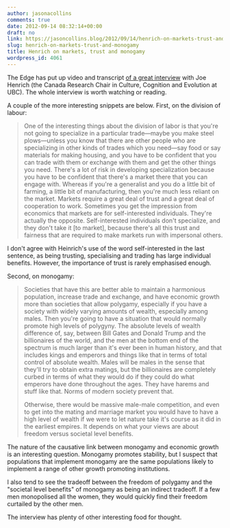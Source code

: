 ```yaml
---
author: jasonacollins
comments: true
date: 2012-09-14 08:32:14+00:00
draft: no
link: https://jasoncollins.blog/2012/09/14/henrich-on-markets-trust-and-monogamy/
slug: henrich-on-markets-trust-and-monogamy
title: Henrich on markets, trust and monogamy
wordpress_id: 4061
---
```


The Edge has put up video and transcript [of a great interview](http://www.edge.org/conversation/how-culture-drove-human-evolution) with Joe Henrich (the Canada Research Chair in Culture, Cognition and Evolution at UBC). The whole interview is worth watching or reading.

A couple of the more interesting snippets are below. First, on the division of labour:



<blockquote>One of the interesting things about the division of labor is that you're not going to specialize in a particular trade—maybe you make steel plows—unless you know that there are other people who are specializing in other kinds of trades which you need—say food or say materials for making housing, and you have to be confident that you can trade with them or exchange with them and get the other things you need. There's a lot of risk in developing specialization because you have to be confident that there's a market there that you can engage with. Whereas if you're a generalist and you do a little bit of farming, a little bit of manufacturing, then you're much less reliant on the market. Markets require a great deal of trust and a great deal of cooperation to work. Sometimes you get the impression from economics that markets are for self-interested individuals. They're actually the opposite. Self-interested individuals don't specialize, and they don't take it [to market], because there's all this trust and fairness that are required to make markets run with impersonal others.</blockquote>



I don't agree with Heinrich's use of the word self-interested in the last sentence, as being trusting, specialising and trading has large individual benefits. However, the importance of trust is rarely emphasised enough.

Second, on monogamy:



<blockquote>Societies that have this are better able to maintain a harmonious population, increase trade and exchange, and have economic growth more than societies that allow polygamy, especially if you have a society with widely varying amounts of wealth, especially among males. Then you're going to have a situation that would normally promote high levels of polygyny. The absolute levels of wealth difference of, say, between Bill Gates and Donald Trump and the billionaires of the world, and the men at the bottom end of the spectrum is much larger than it's ever been in human history, and that includes kings and emperors and things like that in terms of total control of absolute wealth. Males will be males in the sense that they'll try to obtain extra matings, but the billionaires are completely curbed in terms of what they would do if they could do what emperors have done throughout the ages. They have harems and stuff like that. Norms of modern society prevent that.

Otherwise, there would be massive male-male competition, and even to get into the mating and marriage market you would have to have a high level of wealth if we were to let nature take it's course as it did in the earliest empires. It depends on what your views are about freedom versus societal level benefits.</blockquote>



The nature of the causative link between monogamy and economic growth is an interesting question. Monogamy promotes stability, but I suspect that populations that implement monogamy are the same populations likely to implement a range of other growth promoting institutions.

I also tend to see the tradeoff between the freedom of polygamy and the "societal level benefits" of monogamy as being an indirect tradeoff. If a few men monopolised all the women, they would quickly find their freedom curtailed by the other men.

The interview has plenty of other interesting food for thought.
